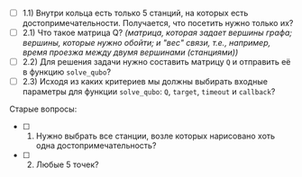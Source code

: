 - [ ] 1.1) Внутри кольца есть только 5 станций, на которых есть достопримечательности. Получается, что посетить нужно только их?
- [ ] 2.1) Что такое матрица Q? *(матрица, которая задает вершины графа; вершины, которые нужно обойти; и "вес" связи, т.е., например, время проезжа между двумя вершинами (станциями))*
- [ ] 2.2) Для решения задачи нужно составить матрицу ```Q``` и отправить её в функцию ```solve_qubo```?
- [ ] 2.3) Исходя из каких критериев мы должны выбирать входные параметры для функции ```solve_qubo```: ```Q```, ```target```, ```timeout``` и ```callback```?

Старые вопросы:
- [ ] 1. Нужно выбрать все станции, возле которых нарисовано хоть одна достопримечательность?
- [ ] 2. Любые 5 точек?


